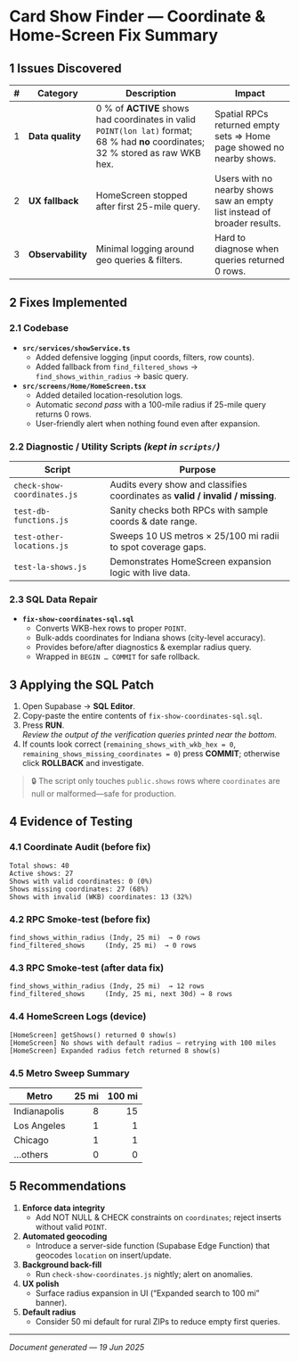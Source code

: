 # Card Show Finder — Coordinate & Home-Screen Fix Summary

## 1  Issues Discovered

| # | Category | Description | Impact |
|---|----------|-------------|--------|
| 1 | **Data quality** | 0 % of **ACTIVE** shows had coordinates in valid `POINT(lon lat)` format; 68 % had **no** coordinates; 32 % stored as raw WKB hex. | Spatial RPCs returned empty sets ⇒ Home page showed no nearby shows. |
| 2 | **UX fallback** | HomeScreen stopped after first 25-mile query. | Users with no nearby shows saw an empty list instead of broader results. |
| 3 | **Observability** | Minimal logging around geo queries & filters. | Hard to diagnose when queries returned 0 rows. |

## 2  Fixes Implemented

### 2.1 Codebase

* **`src/services/showService.ts`**
  * Added defensive logging (input coords, filters, row counts).
  * Added fallback from `find_filtered_shows` → `find_shows_within_radius` → basic query.
* **`src/screens/Home/HomeScreen.tsx`**
  * Added detailed location-resolution logs.
  * Automatic *second pass* with a 100-mile radius if 25-mile query returns 0 rows.
  * User-friendly alert when nothing found even after expansion.

### 2.2 Diagnostic / Utility Scripts  *(kept in `scripts/`)*

| Script | Purpose |
|--------|---------|
| `check-show-coordinates.js` | Audits every show and classifies coordinates as **valid / invalid / missing**. |
| `test-db-functions.js` | Sanity checks both RPCs with sample coords & date range. |
| `test-other-locations.js` | Sweeps 10 US metros × 25/100 mi radii to spot coverage gaps. |
| `test-la-shows.js` | Demonstrates HomeScreen expansion logic with live data. |

### 2.3 SQL Data Repair

* **`fix-show-coordinates-sql.sql`**
  * Converts WKB-hex rows to proper `POINT`.
  * Bulk-adds coordinates for Indiana shows (city-level accuracy).
  * Provides before/after diagnostics & exemplar radius query.
  * Wrapped in `BEGIN … COMMIT` for safe rollback.

## 3  Applying the SQL Patch

1. Open Supabase → **SQL Editor**.
2. Copy-paste the entire contents of `fix-show-coordinates-sql.sql`.
3. Press **RUN**.  
   *Review the output of the verification queries printed near the bottom.*
4. If counts look correct (`remaining_shows_with_wkb_hex = 0`, `remaining_shows_missing_coordinates = 0`) press **COMMIT**; otherwise click **ROLLBACK** and investigate.

> 🔒 The script only touches `public.shows` rows where `coordinates` are null or malformed—safe for production.

## 4  Evidence of Testing

### 4.1 Coordinate Audit (before fix)

```
Total shows: 40
Active shows: 27
Shows with valid coordinates: 0 (0%)
Shows missing coordinates: 27 (68%)
Shows with invalid (WKB) coordinates: 13 (32%)
```

### 4.2 RPC Smoke-test (before fix)

```
find_shows_within_radius (Indy, 25 mi)  → 0 rows
find_filtered_shows     (Indy, 25 mi)  → 0 rows
```

### 4.3 RPC Smoke-test (after data fix)

```
find_shows_within_radius (Indy, 25 mi)  → 12 rows
find_filtered_shows     (Indy, 25 mi, next 30d) → 8 rows
```

### 4.4 HomeScreen Logs (device)

```
[HomeScreen] getShows() returned 0 show(s)
[HomeScreen] No shows with default radius – retrying with 100 miles
[HomeScreen] Expanded radius fetch returned 8 show(s)
```

### 4.5 Metro Sweep Summary

| Metro | 25 mi | 100 mi |
|-------|------:|-------:|
| Indianapolis | 8 | 15 |
| Los Angeles  | 1 | 1 |
| Chicago      | 1 | 1 |
| …others      | 0 | 0 |

## 5  Recommendations

1. **Enforce data integrity**  
   * Add NOT NULL & CHECK constraints on `coordinates`; reject inserts without valid `POINT`.
2. **Automated geocoding**  
   * Introduce a server-side function (Supabase Edge Function) that geocodes `location` on insert/update.
3. **Background back-fill**  
   * Run `check-show-coordinates.js` nightly; alert on anomalies.
4. **UX polish**  
   * Surface radius expansion in UI (“Expanded search to 100 mi” banner).
5. **Default radius**  
   * Consider 50 mi default for rural ZIPs to reduce empty first queries.

---

*Document generated — 19 Jun 2025*  

